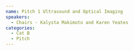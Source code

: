 ```yaml
---
name: Pitch 1 Ultrasound and Optical Imaging
speakers:
  - Chairs - Kalysta Makimoto and Karen Yeates
categories:
  - Cat B
  - Pitch
---
```


